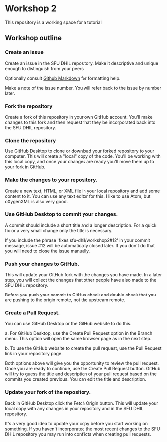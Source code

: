 # Workshop 2

This repository is a working space for a tutorial

## Workshop outline

### Create an issue

Create an issue in the SFU DHIL repository. Make it descriptive and unique enough to distinguish from your peers.

Optionally consult [Github Markdown](https://guides.github.com/features/mastering-markdown/) for formatting help.

Make a note of the issue number. You will refer back to the issue by number later.

### Fork the repository

Create a fork of this repository in your own GitHub account. You'll make changes to this fork and then request that they be incorporated back into the SFU DHIL repository.

### Clone the repository

Use GitHub Desktop to clone or download your forked repository to your computer. This will create a "local" copy of the code. You'll be working with this local copy, and once your changes are ready you'll move them up to your fork in GitHub.

### Make the changes to your repository.

Create a new text, HTML, or XML file in your local repository and add some content to it. You can use any text editor for this. I like to use Atom, but oXygenXML is also very good.

### Use GitHub Desktop to commit your changes.

A commit should include a short title and a longer description. For a quick fix or a very small change only the title is necessary.

If you include the phrase 'fixes sfu-dhil/workshop2#12' in your commit message, issue #12 will be automatically closed later. If you don't do that you will need to close the issue manually.

### Push your changes to GitHub.

This will update your GitHub fork with the changes you have made. In a later step, you will collect the changes that other people have also made to the SFU DHIL repository.

Before you push your commit to GitHub check and double check that you are pushing to the origin remote, not the upstream remote.

### Create a Pull Request.

You can use GitHub Desktop or the GitHub website to do this.

a. For GitHub Desktop, use the Create Pull Request option in the Branch menu. This option will open the same browser page as in the next step.

b. To use the GitHub website to create the pull request, use the Pull Request link in your repository page.

Both options above will give you the opportunity to review the pull request. Once you are ready to continue, use the Create Pull Request button. GitHub will try to guess the title and description of your pull request based on the commits you created previous. You can edit the title and description.

### Update your fork of the repository.

Back in GitHub Desktop click the Fetch Origin button. This will update your local copy with any changes in your repository and in the SFU DHIL repository.

It's a very good idea to update your copy before you start working on something. If you haven't incorporated the most recent changes to the SFU DHIL repository you may run into conflicts when creating pull requests.
